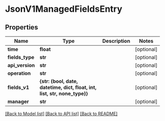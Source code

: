 # JsonV1ManagedFieldsEntry


## Properties
Name | Type | Description | Notes
------------ | ------------- | ------------- | -------------
**time** | **float** |  | [optional] 
**fields_type** | **str** |  | [optional] 
**api_version** | **str** |  | [optional] 
**operation** | **str** |  | [optional] 
**fields_v1** | **{str: (bool, date, datetime, dict, float, int, list, str, none_type)}** |  | [optional] 
**manager** | **str** |  | [optional] 

[[Back to Model list]](../README.md#documentation-for-models) [[Back to API list]](../README.md#documentation-for-api-endpoints) [[Back to README]](../README.md)


